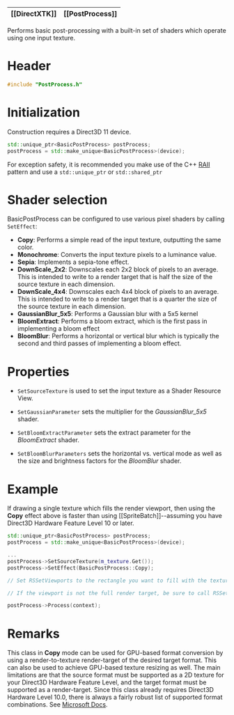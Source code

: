 |[[DirectXTK]]|[[PostProcess]]|
|---|---|

Performs basic post-processing with a built-in set of shaders which operate using one input texture.

# Header
```cpp
#include "PostProcess.h"
```

# Initialization
Construction requires a Direct3D 11 device.

```cpp
std::unique_ptr<BasicPostProcess> postProcess;
postProcess = std::make_unique<BasicPostProcess>(device);
```

For exception safety, it is recommended you make use of the C++ [RAII](http://wikipedia.org/wiki/Resource_Acquisition_Is_Initialization) pattern and use a ``std::unique_ptr`` or ``std::shared_ptr``

# Shader selection

BasicPostProcess can be configured to use various pixel shaders by calling ``SetEffect``:

* **Copy**: Performs a simple read of the input texture, outputting the same color.
* **Monochrome**: Converts the input texture pixels to a luminance value.
* **Sepia**: Implements a sepia-tone effect.
* **DownScale_2x2**: Downscales each 2x2 block of pixels to an average. This is intended to write to a render target that is half the size of the source texture in each dimension.
* **DownScale_4x4**: Downscales each 4x4 block of pixels to an average. This is intended to write to a render target that is a quarter the size of the source texture in each dimension.
* **GaussianBlur_5x5**: Performs a Gaussian blur with a 5x5 kernel
* **BloomExtract**: Performs a bloom extract, which is the first pass in implementing a bloom effect
* **BloomBlur**: Performs a horizontal or vertical blur which is typically the second and third passes of implementing a bloom effect.

# Properties

* ``SetSourceTexture`` is used to set the input texture as a Shader Resource View.

* ``SetGaussianParameter`` sets the multiplier for the *GaussianBlur_5x5* shader.

* ``SetBloomExtractParameter`` sets the extract parameter for the *BloomExtract* shader.

* ``SetBloomBlurParameters`` sets the horizontal vs. vertical mode as well as the size and brightness factors for the *BloomBlur* shader.

# Example

If drawing a single texture which fills the render viewport, then using the **Copy** effect above is faster than using [[SpriteBatch]]--assuming you have Direct3D Hardware Feature Level 10 or later.

```cpp
std::unique_ptr<BasicPostProcess> postProcess;
postProcess = std::make_unique<BasicPostProcess>(device);

...
postProcess->SetSourceTexture(m_texture.Get());
postProcess->SetEffect(BasicPostProcess::Copy);

// Set RSSetViewports to the rectangle you want to fill with the texture.

// If the viewport is not the full render target, be sure to call RSSetScissors as well.

postProcess->Process(context);
```

# Remarks

This class in **Copy** mode can be used for GPU-based format conversion by using a render-to-texture render-target of the desired target format. This can also be used to achieve GPU-based texture resizing as well. The main limitations are that the source format must be supported as a 2D texture for your Direct3D Hardware Feature Level, and the target format must be supported as a render-target. Since this class already requires Direct3D Hardware Level 10.0, there is always a fairly robust list of supported format combinations. See [Microsoft Docs](https://docs.microsoft.com/windows/win32/direct3ddxgi/format-support-for-direct3d-feature-level-10-0-hardware).


